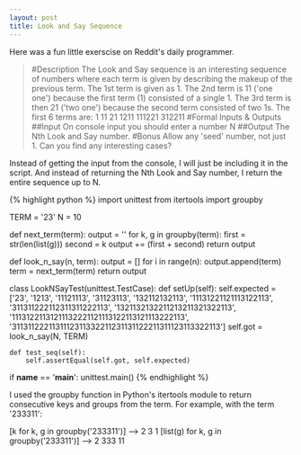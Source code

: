 ```yaml
---
layout: post
title: Look and Say Sequence
---
```


Here was a fun little exerscise on Reddit's daily programmer.

> #Description
> The Look and Say sequence is an interesting sequence of numbers where each term is given by describing the makeup of the previous term.
> The 1st term is given as 1. The 2nd term is 11 ('one one') because the first term (1) consisted of a single 1. The 3rd term is then 21 ('two one') because the second term consisted of two 1s. The first 6 terms are:
> 1
> 11
> 21
> 1211
> 111221
> 312211
> #Formal Inputs & Outputs
> ##Input
> On console input you should enter a number N
> ##Output
> The Nth Look and Say number.
> #Bonus
> Allow any 'seed' number, not just 1. Can you find any interesting cases?

Instead of getting the input from the console, I will just be including it in the script. And instead of returning the Nth Look and Say number, I return the entire sequence up to N.

{% highlight python %}
import unittest
from itertools import groupby

TERM = '23'
N = 10

def next_term(term):
    output = ''
    for k, g in groupby(term):
        first = str(len(list(g)))
        second = k
        output += (first + second)
    return output

def look_n_say(n, term):
    output = []
    for i in range(n):
        output.append(term)
        term = next_term(term)
    return output

class LookNSayTest(unittest.TestCase):
    def setUp(self):
        self.expected = ['23', '1213', '11121113', '31123113', '132112132113',
                    '11131221121113122113', '311311222112311311222113', 
                    '1321132132211213211321322113', 
                    '11131221131211132221121113122113121113222113', 
                    '3113112221131112311332211231131122211311123113322113']
        self.got = look_n_say(N, TERM)
                    
    def test_seq(self):
        self.assertEqual(self.got, self.expected)
    
if __name__ == '__main__':
    unittest.main()
{% endhighlight %}

I used the groupby function in Python's itertools module to return consecutive keys and groups from the term. For example, with the term '233311':

[k for k, g in groupby('233311')] --> 2 3 1
[list(g) for k, g in groupby('233311')] --> 2 333 11